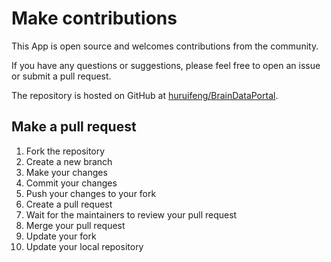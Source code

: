 # Make contributions
This App is open source and welcomes contributions from the community. 

If you have any questions or suggestions, please feel free to open an issue or submit a pull request.

The repository is hosted on GitHub at [huruifeng/BrainDataPortal](https://github.com/huruifeng/BrainDataPortal).

## Make a pull request
1. Fork the repository
2. Create a new branch
3. Make your changes
4. Commit your changes
5. Push your changes to your fork
6. Create a pull request
7. Wait for the maintainers to review your pull request
8. Merge your pull request
9. Update your fork
10. Update your local repository